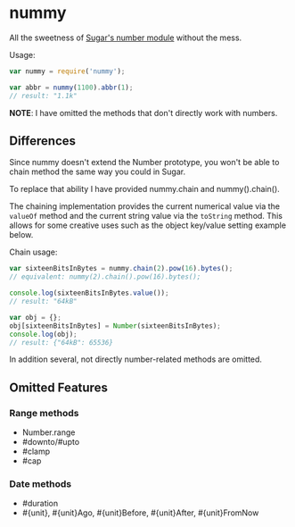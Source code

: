 nummy
=============

All the sweetness of [Sugar's number module](http://sugarjs.com/api/Number) without the mess.

Usage:

```javascript
var nummy = require('nummy');

var abbr = nummy(1100).abbr(1);
// result: "1.1k"
```

**NOTE**: I have omitted the methods that don't directly work with numbers.

## Differences

Since nummy doesn't extend the Number prototype, you won't be able to chain method the same way you could in Sugar.

To replace that ability I have provided nummy.chain and nummy().chain().

The chaining implementation provides the current numerical value via the `valueOf` method and the current string value via the `toString` method.
This allows for some creative uses such as the object key/value setting example below.

Chain usage:

```javascript
var sixteenBitsInBytes = nummy.chain(2).pow(16).bytes();
// equivalent: nummy(2).chain().pow(16).bytes();

console.log(sixteenBitsInBytes.value());
// result: "64kB"

var obj = {};
obj[sixteenBitsInBytes] = Number(sixteenBitsInBytes);
console.log(obj);
// result: {"64kB": 65536}

```

In addition several, not directly number-related methods are omitted.

## Omitted Features

### Range methods

- Number.range
- \#downto/\#upto
- \#clamp
- \#cap


### Date methods

- \#duration
- \#{unit}, \#{unit}Ago, \#{unit}Before, \#{unit}After, \#{unit}FromNow